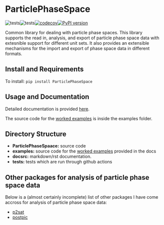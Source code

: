# ParticlePhaseSpace

![tests](https://github.com/bwheelz36/ParticlePhaseSpace/actions/workflows/run_tests.yml/badge.svg)![tests](https://github.com/bwheelz36/ParticlePhaseSpace/actions/workflows/build_docs.yml/badge.svg)[![codecov](https://codecov.io/gh/bwheelz36/ParticlePhaseSpace/branch/main/graph/badge.svg?token=T44KBJ7INR)](https://codecov.io/gh/bwheelz36/ParticlePhaseSpace)[![PyPI version](https://badge.fury.io/py/ParticlePhaseSpace.svg)](https://badge.fury.io/py/ParticlePhaseSpace)

Common library for dealing with particle phase spaces. This library supports the read in, analysis, and export of particle phase space data with extesnible support for different unit sets.
It also provides an extensible mechanisms for the import and export of phase space data in different formats.

## Install and Requirements

To install: ```pip install ParticlePhaseSpace```

## Usage and Documentation

Detailed documentation is provided [here](https://bwheelz36.github.io/ParticlePhaseSpace/).

The source code for the [worked examples](https://bwheelz36.github.io/ParticlePhaseSpace/examples.html) is inside the examples folder.

## Directory Structure

- **ParticlePhaseSpaace:** source code
- **examples:** source code for the [worked examples](https://acrf-image-x-institute.github.io/TopasOpt/worked_examples.html) provided in the docs
- **docsrc:** markdown/rst documentation.
- **tests:** tests which are run through github actions

## Other packages for analysis of particle phase space data

Below is a (almost certainly incomplete) list of other packages I have come accross for analysis of particle phase space data:

- [p2sat](https://github.com/lesnat/p2sat)
- [postpic](https://github.com/skuschel/postpic)
